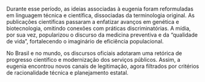 Durante esse período, as ideias associadas à eugenia foram reformuladas em linguagem técnica e científica, dissociadas da terminologia original. As publicações científicas passaram a enfatizar avanços em genética e biotecnologia, omitindo conexões com práticas discriminatórias. A mídia, por sua vez, popularizou o discurso da medicina preventiva e da “qualidade de vida”, fortalecendo o imaginário de eficiência populacional.

No Brasil e no mundo, os discursos oficiais adotaram uma retórica de progresso científico e modernização dos serviços públicos. Assim, a eugenia encontrou novos canais de legitimação, agora filtrados por critérios de racionalidade técnica e planejamento estatal.
